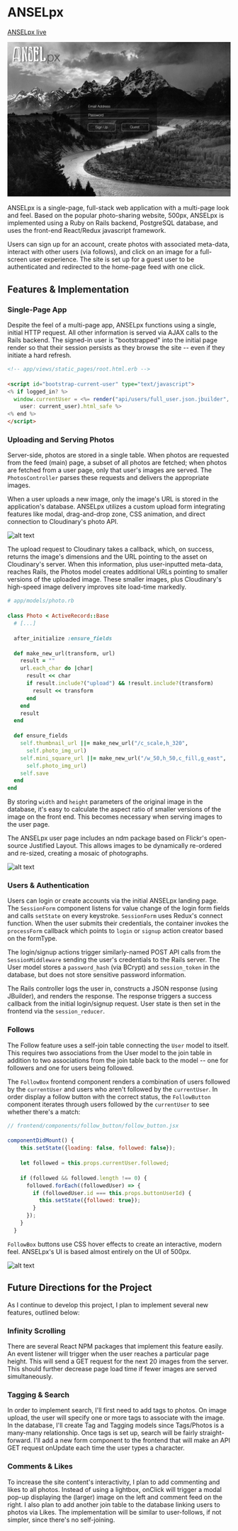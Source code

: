 # ANSELpx

[ANSELpx live][heroku]

[heroku]: http://www.anselpx.com

![alt text](https://github.com/rossmorey/ANSELpx/blob/master/docs/wireframes/Login%20Design.png "Login Page Mock-up")

ANSELpx is a single-page, full-stack web application with a multi-page look and feel.  Based on the popular photo-sharing website, 500px, ANSELpx is implemented using a Ruby on Rails backend, PostgreSQL database, and uses the front-end React/Redux javascript framework.

Users can sign up for an account, create photos with associated meta-data, interact with other users (via follows), and click on an image for a full-screen user experience.  The site is set up for a guest user to be authenticated and redirected to the home-page feed with one click.

## Features & Implementation

### Single-Page App

Despite the feel of a multi-page app, ANSELpx functions using a single, initial HTTP request.  All other information is served via AJAX calls to the Rails backend.  The signed-in user is "bootstrapped" into the initial page render so that their session persists as they browse the site -- even if they initiate a hard refresh.

```html
<!-- app/views/static_pages/root.html.erb -->

<script id="bootstrap-current-user" type="text/javascript">
<% if logged_in? %>
  window.currentUser = <%= render("api/users/full_user.json.jbuilder",
    user: current_user).html_safe %>
<% end %>
</script>
  ```

### Uploading and Serving Photos

Server-side, photos are stored in a single table.  When photos are requested from the feed (main) page, a subset of all photos are fetched; when photos are fetched from a user page, only that user's images are served.  The `PhotosController` parses these requests and delivers the appropriate images.

When a user uploads a new image, only the image's URL is stored in the application's database.  ANSELpx utilizes a custom upload form integrating features like modal, drag-and-drop zone, CSS animation, and direct connection to Cloudinary's photo API.

![alt text](http://res.cloudinary.com/dhorsi7vf/image/upload/v1473444578/upload_form_tpglcs.png "Upload Form")

The upload request to Cloudinary takes a callback, which, on success, returns the image's dimensions and the URL pointing to the asset on Cloudinary's server.  When this information, plus user-inputted meta-data, reaches Rails, the Photos model creates additional URLs pointing to smaller versions of the uploaded image.  These smaller images, plus Cloudinary's high-speed image delivery improves site load-time markedly.

```ruby
# app/models/photo.rb

class Photo < ActiveRecord::Base
  # [...]

  after_initialize :ensure_fields

  def make_new_url(transform, url)
    result = ""
    url.each_char do |char|
      result << char
      if result.include?("upload") && !result.include?(transform)
        result << transform
      end
    end
    result
  end

  def ensure_fields
    self.thumbnail_url ||= make_new_url("/c_scale,h_320",
      self.photo_img_url)
    self.mini_square_url ||= make_new_url("/w_50,h_50,c_fill,g_east",
      self.photo_img_url)
    self.save
  end
end
```

By storing `width` and `height` parameters of the original image in the database, it's easy to calculate the aspect ratio of smaller versions of the image on the front end.  This becomes necessary when serving images to the user page.  

The ANSELpx user page includes an ndm package based on Flickr's open-source Justified Layout.  This allows images to be dynamically re-ordered and re-sized, creating a mosaic of photographs.

![alt text](http://res.cloudinary.com/dhorsi7vf/image/upload/v1473444579/justified_gallery_wrcstt.png "Justified Layout")

### Users & Authentication

Users can login or create accounts via the initial ANSELpx landing page.  The `SessionForm` component listens for value change of the login form fields and calls `setState` on every keystroke.  `SessionForm` uses Redux's connect function.  When the user submits their credentials, the container invokes the `processForm` callback which points to `login` or `signup` action creator based on the formType.

The login/signup actions trigger similarly-named POST API calls from the `SessionMiddleware` sending the user's credentials to the Rails server.  The User model stores a `password_hash` (via BCrypt) and `session_token` in the database, but does not store sensitive password information.  

The Rails controller logs the user in, constructs a JSON response (using JBuilder), and renders the response. The response triggers a success callback from the initial login/signup request.  User state is then set in the frontend via the `session_reducer`.

### Follows

The Follow feature uses a self-join table connecting the `User` model to itself.  This requires two associations from the User model to the join table in addition to two associations from the join table back to the model -- one for followers and one for users being followed.

The `FollowBox` frontend component renders a combination of users followed by the `currentUser` and users who aren't followed by the `currentUser`.  In order display a follow button with the correct status, the `FollowButton` component iterates through users followed by the `currentUser` to see whether there's a match:

```javascript
// frontend/components/follow_button/follow_button.jsx

componentDidMount() {
    this.setState({loading: false, followed: false});

    let followed = this.props.currentUser.followed;

    if (followed && followed.length !== 0) {
      followed.forEach((followedUser) => {
        if (followedUser.id === this.props.buttonUserId) {
          this.setState({followed: true});
        }
      });
    }
  }
```

`FollowBox` buttons use CSS hover effects to create an interactive, modern feel.  ANSELpx's UI is based almost entirely on the UI of 500px.

![alt text](http://res.cloudinary.com/dhorsi7vf/image/upload/v1473444773/user_buttons_w88kte.png "Follow Buttons")


## Future Directions for the Project

As I continue to develop this project, I plan to implement several new features, outlined below:

### Infinity Scrolling
There are several React NPM packages that implement this feature easily.  An event listener will trigger when the user reaches a particular page height.  This will send a GET request for the next 20 images from the server.  This should further decrease page load time if fewer images are served simultaneously.

### Tagging & Search
In order to implement search, I'll first need to add tags to photos.  On image upload, the user will specify one or more tags to associate with the image.  In the database, I'll create Tag and Tagging models since Tags/Photos is a many-many relationship.  Once tags is set up, search will be fairly straight-forward.  I'll add a new form component to the frontend that will make an API GET request onUpdate each time the user types a character.

### Comments & Likes
To increase the site content's interactivity, I plan to add commenting and likes to all photos.  Instead of using a lightbox, onClick will trigger a modal pop-up displaying the (larger) image on the left and comment feed on the right.  I also plan to add another join table to the database linking users to photos via Likes.  The implementation will be similar to user-follows, if not simpler, since there's no self-joining.
